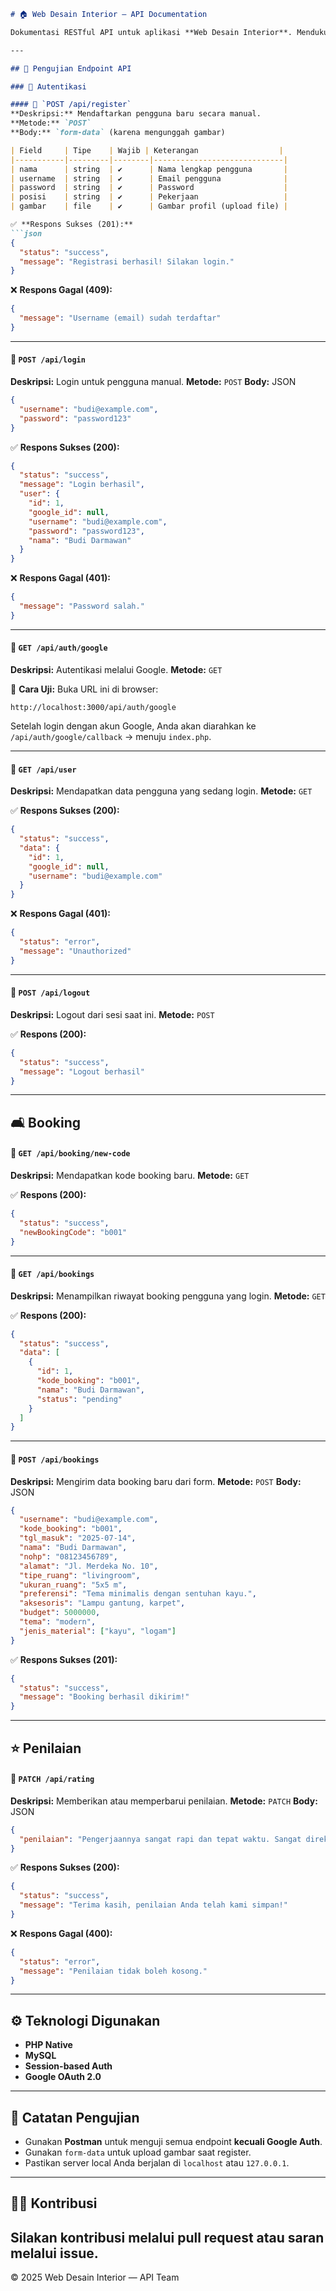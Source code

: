 
````markdown
# 🏠 Web Desain Interior — API Documentation

Dokumentasi RESTful API untuk aplikasi **Web Desain Interior**. Mendukung autentikasi manual dan Google, layanan booking, dan penilaian.

---

## 🧪 Pengujian Endpoint API

### 🔐 Autentikasi

#### 📌 `POST /api/register`
**Deskripsi:** Mendaftarkan pengguna baru secara manual.  
**Metode:** `POST`  
**Body:** `form-data` (karena mengunggah gambar)

| Field     | Tipe    | Wajib | Keterangan                  |
|-----------|---------|--------|-----------------------------|
| nama      | string  | ✔      | Nama lengkap pengguna       |
| username  | string  | ✔      | Email pengguna              |
| password  | string  | ✔      | Password                    |
| posisi    | string  | ✔      | Pekerjaan                   |
| gambar    | file    | ✔      | Gambar profil (upload file) |

✅ **Respons Sukses (201):**
```json
{
  "status": "success",
  "message": "Registrasi berhasil! Silakan login."
}
````

❌ **Respons Gagal (409):**

```json
{
  "message": "Username (email) sudah terdaftar"
}
```

---

#### 📌 `POST /api/login`

**Deskripsi:** Login untuk pengguna manual.
**Metode:** `POST`
**Body:** JSON

```json
{
  "username": "budi@example.com",
  "password": "password123"
}
```

✅ **Respons Sukses (200):**

```json
{
  "status": "success",
  "message": "Login berhasil",
  "user": {
    "id": 1,
    "google_id": null,
    "username": "budi@example.com",
    "password": "password123",
    "nama": "Budi Darmawan"
  }
}
```

❌ **Respons Gagal (401):**

```json
{
  "message": "Password salah."
}
```

---

#### 📌 `GET /api/auth/google`

**Deskripsi:** Autentikasi melalui Google.
**Metode:** `GET`

🧪 **Cara Uji:** Buka URL ini di browser:

```
http://localhost:3000/api/auth/google
```

Setelah login dengan akun Google, Anda akan diarahkan ke `/api/auth/google/callback` → menuju `index.php`.

---

#### 📌 `GET /api/user`

**Deskripsi:** Mendapatkan data pengguna yang sedang login.
**Metode:** `GET`

✅ **Respons Sukses (200):**

```json
{
  "status": "success",
  "data": {
    "id": 1,
    "google_id": null,
    "username": "budi@example.com"
  }
}
```

❌ **Respons Gagal (401):**

```json
{
  "status": "error",
  "message": "Unauthorized"
}
```

---

#### 📌 `POST /api/logout`

**Deskripsi:** Logout dari sesi saat ini.
**Metode:** `POST`

✅ **Respons (200):**

```json
{
  "status": "success",
  "message": "Logout berhasil"
}
```

---

## 🛋️ Booking

#### 📌 `GET /api/booking/new-code`

**Deskripsi:** Mendapatkan kode booking baru.
**Metode:** `GET`

✅ **Respons (200):**

```json
{
  "status": "success",
  "newBookingCode": "b001"
}
```

---

#### 📌 `GET /api/bookings`

**Deskripsi:** Menampilkan riwayat booking pengguna yang login.
**Metode:** `GET`

✅ **Respons (200):**

```json
{
  "status": "success",
  "data": [
    {
      "id": 1,
      "kode_booking": "b001",
      "nama": "Budi Darmawan",
      "status": "pending"
    }
  ]
}
```

---

#### 📌 `POST /api/bookings`

**Deskripsi:** Mengirim data booking baru dari form.
**Metode:** `POST`
**Body:** JSON

```json
{
  "username": "budi@example.com",
  "kode_booking": "b001",
  "tgl_masuk": "2025-07-14",
  "nama": "Budi Darmawan",
  "nohp": "08123456789",
  "alamat": "Jl. Merdeka No. 10",
  "tipe_ruang": "livingroom",
  "ukuran_ruang": "5x5 m",
  "preferensi": "Tema minimalis dengan sentuhan kayu.",
  "aksesoris": "Lampu gantung, karpet",
  "budget": 5000000,
  "tema": "modern",
  "jenis_material": ["kayu", "logam"]
}
```

✅ **Respons Sukses (201):**

```json
{
  "status": "success",
  "message": "Booking berhasil dikirim!"
}
```

---

## ⭐ Penilaian

#### 📌 `PATCH /api/rating`

**Deskripsi:** Memberikan atau memperbarui penilaian.
**Metode:** `PATCH`
**Body:** JSON

```json
{
  "penilaian": "Pengerjaannya sangat rapi dan tepat waktu. Sangat direkomendasikan!"
}
```

✅ **Respons Sukses (200):**

```json
{
  "status": "success",
  "message": "Terima kasih, penilaian Anda telah kami simpan!"
}
```

❌ **Respons Gagal (400):**

```json
{
  "status": "error",
  "message": "Penilaian tidak boleh kosong."
}
```

---

## ⚙️ Teknologi Digunakan

* **PHP Native**
* **MySQL**
* **Session-based Auth**
* **Google OAuth 2.0**

---

## 📌 Catatan Pengujian

* Gunakan **Postman** untuk menguji semua endpoint **kecuali Google Auth**.
* Gunakan `form-data` untuk upload gambar saat register.
* Pastikan server local Anda berjalan di `localhost` atau `127.0.0.1`.

---

## 🧑‍💻 Kontribusi

Silakan kontribusi melalui pull request atau saran melalui issue.
---

© 2025 Web Desain Interior — API Team
